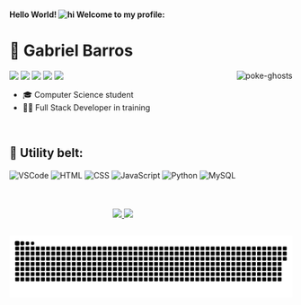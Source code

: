 #### Hello World! <img alt="hi" height="20" src="https://raw.githubusercontent.com/kaueMarques/kaueMarques/master/hi.gif"> Welcome to my profile:
# 🤠 Gabriel Barros 
  
  <img align="right" alt="poke-ghosts" height="250" src="https://c.tenor.com/0c728qn5y6cAAAAi/gengar-pokemon.gif">
  
  <a href = "mailto:gc.barros81@gmail.com"><img height="25" src="https://img.shields.io/badge/Gmail-D14836?style=for-the-badge&logo=gmail&logoColor=white" target="_blank"></a>
  <a href="https://www.linkedin.com/in/gabriel-b-526ab7127/" target="_blank"><img height="25" src="https://img.shields.io/badge/-LinkedIn-%230077B5?style=for-the-badge&logo=linkedin&logoColor=white" target="_blank"></a>
  <a href="https://instagram.com/gabri.elbarros/" target="_blank"><img height="25" src="https://img.shields.io/badge/-Instagram-%23E4405F?style=for-the-badge&logo=instagram&logoColor=white" target="_blank"></a>
  <a href="https://instagram.com/gabri.elbarros/" target="_blank"><img height="25" src="https://img.shields.io/badge/WhatsApp-25D366?style=for-the-badge&logo=whatsapp&logoColor=white" target="_blank"></a>
  <a href="https://instagram.com/gabri.elbarros/" target="_blank"><img height="25" src="https://img.shields.io/badge/Twitter-1DA1F2?style=for-the-badge&logo=twitter&logoColor=white" target="_blank"></a>
  


* 🎓 Computer Science student
* 👨‍💻 Full Stack Developer in training


<br>


## 🦇 Utility belt:
<div style="display: inline_block">
  <img align="center" alt="VSCode" width="30" src="https://cdn.jsdelivr.net/gh/devicons/devicon/icons/vscode/vscode-original.svg">
  <img align="center" alt="HTML" width="30" src="https://cdn.jsdelivr.net/gh/devicons/devicon/icons/html5/html5-original.svg">
  <img align="center" alt="CSS" width="30" src="https://cdn.jsdelivr.net/gh/devicons/devicon/icons/css3/css3-original.svg">
  <img align="center" alt="JavaScript" width="30" src="https://cdn.jsdelivr.net/gh/devicons/devicon/icons/javascript/javascript-original.svg">
  <img align="center" alt="Python" width="30" src="https://cdn.jsdelivr.net/gh/devicons/devicon/icons/python/python-original.svg">
  <img align="center" alt="MySQL" width="50" src="https://cdn.jsdelivr.net/gh/devicons/devicon/icons/mysql/mysql-original-wordmark.svg">
</div><br><br>

<br>

<div align="center">
  <a href="https://github.com/gc-barros">
  <img height="160em" src="https://github-readme-stats.vercel.app/api?username=gc-barros&show_icons=true&theme=tokyonight&include_all_commits=true&count_private=true"/>
  <img height="160em" src="https://github-readme-stats.vercel.app/api/top-langs/?username=gc-barros&layout=compact&langs_count=7&theme=tokyonight"/>
</div>
  
##
  
<div align="center">
 
  ![Snake animation](https://github.com/gc-barros/gc-barros/blob/output/github-contribution-grid-snake.svg)
 
</div>
